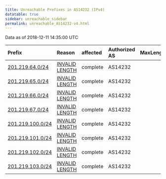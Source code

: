 ```yaml
---
title: Unreachable Prefixes in AS14232 (IPv4)
datatable: true
sidebar: unreachable_sidebar
permalink: unreachable_AS14232-v4.html
---
```


Data as of 2018-12-11 14:35:00 UTC


<div class="datatable-begin"></div>

| Prefix                                                     | Reason                                                                                                     | affected   | Authorized AS   |   MaxLength | Anchor                                         |   unreachable /24s |
|:-----------------------------------------------------------|:-----------------------------------------------------------------------------------------------------------|:-----------|:----------------|------------:|:-----------------------------------------------|-------------------:|
| [201.219.64.0/24](https://stat.ripe.net/201.219.64.0/24)   | [INVALID LENGTH](https://rpki-validator.ripe.net/announcement-preview?asn=AS14232&prefix=201.219.64.0/24)  | complete   | AS14232         |          22 | [LACNIC](unreachable_LACNIC_RPKI_Root-v4.html) |                  1 |
| [201.219.65.0/24](https://stat.ripe.net/201.219.65.0/24)   | [INVALID LENGTH](https://rpki-validator.ripe.net/announcement-preview?asn=AS14232&prefix=201.219.65.0/24)  | complete   | AS14232         |          22 | [LACNIC](unreachable_LACNIC_RPKI_Root-v4.html) |                  1 |
| [201.219.66.0/24](https://stat.ripe.net/201.219.66.0/24)   | [INVALID LENGTH](https://rpki-validator.ripe.net/announcement-preview?asn=AS14232&prefix=201.219.66.0/24)  | complete   | AS14232         |          22 | [LACNIC](unreachable_LACNIC_RPKI_Root-v4.html) |                  1 |
| [201.219.67.0/24](https://stat.ripe.net/201.219.67.0/24)   | [INVALID LENGTH](https://rpki-validator.ripe.net/announcement-preview?asn=AS14232&prefix=201.219.67.0/24)  | complete   | AS14232         |          22 | [LACNIC](unreachable_LACNIC_RPKI_Root-v4.html) |                  1 |
| [201.219.100.0/24](https://stat.ripe.net/201.219.100.0/24) | [INVALID LENGTH](https://rpki-validator.ripe.net/announcement-preview?asn=AS14232&prefix=201.219.100.0/24) | complete   | AS14232         |          22 | [LACNIC](unreachable_LACNIC_RPKI_Root-v4.html) |                  1 |
| [201.219.101.0/24](https://stat.ripe.net/201.219.101.0/24) | [INVALID LENGTH](https://rpki-validator.ripe.net/announcement-preview?asn=AS14232&prefix=201.219.101.0/24) | complete   | AS14232         |          22 | [LACNIC](unreachable_LACNIC_RPKI_Root-v4.html) |                  1 |
| [201.219.102.0/24](https://stat.ripe.net/201.219.102.0/24) | [INVALID LENGTH](https://rpki-validator.ripe.net/announcement-preview?asn=AS14232&prefix=201.219.102.0/24) | complete   | AS14232         |          22 | [LACNIC](unreachable_LACNIC_RPKI_Root-v4.html) |                  1 |
| [201.219.103.0/24](https://stat.ripe.net/201.219.103.0/24) | [INVALID LENGTH](https://rpki-validator.ripe.net/announcement-preview?asn=AS14232&prefix=201.219.103.0/24) | complete   | AS14232         |          22 | [LACNIC](unreachable_LACNIC_RPKI_Root-v4.html) |                  1 |

<div class="datatable-end"></div>